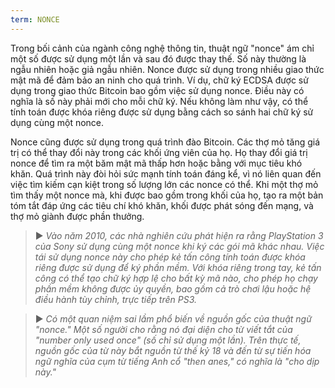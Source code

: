 ```yaml
---
term: NONCE
---
```


Trong bối cảnh của ngành công nghệ thông tin, thuật ngữ "nonce" ám chỉ một số được sử dụng một lần và sau đó được thay thế. Số này thường là ngẫu nhiên hoặc giả ngẫu nhiên. Nonce được sử dụng trong nhiều giao thức mật mã để đảm bảo an ninh cho quá trình. Ví dụ, chữ ký ECDSA được sử dụng trong giao thức Bitcoin bao gồm việc sử dụng nonce. Điều này có nghĩa là số này phải mới cho mỗi chữ ký. Nếu không làm như vậy, có thể tính toán được khóa riêng được sử dụng bằng cách so sánh hai chữ ký sử dụng cùng một nonce.

Nonce cũng được sử dụng trong quá trình đào Bitcoin. Các thợ mỏ tăng giá trị có thể thay đổi này trong các khối ứng viên của họ. Họ thay đổi giá trị nonce để tìm ra một băm mật mã thấp hơn hoặc bằng với mục tiêu khó khăn. Quá trình này đòi hỏi sức mạnh tính toán đáng kể, vì nó liên quan đến việc tìm kiếm cạn kiệt trong số lượng lớn các nonce có thể. Khi một thợ mỏ tìm thấy một nonce mà, khi được bao gồm trong khối của họ, tạo ra một bản tóm tắt đáp ứng các tiêu chí khó khăn, khối được phát sóng đến mạng, và thợ mỏ giành được phần thưởng.

> ► *Vào năm 2010, các nhà nghiên cứu phát hiện ra rằng PlayStation 3 của Sony sử dụng cùng một nonce khi ký các gói mã khác nhau. Việc tái sử dụng nonce này cho phép kẻ tấn công tính toán được khóa riêng được sử dụng để ký phần mềm. Với khóa riêng trong tay, kẻ tấn công có thể tạo chữ ký hợp lệ cho bất kỳ mã nào, cho phép họ chạy phần mềm không được ủy quyền, bao gồm cả trò chơi lậu hoặc hệ điều hành tùy chỉnh, trực tiếp trên PS3.*

> ► *Có một quan niệm sai lầm phổ biến về nguồn gốc của thuật ngữ "nonce." Một số người cho rằng nó đại diện cho từ viết tắt của "number only used once" (số chỉ sử dụng một lần). Trên thực tế, nguồn gốc của từ này bắt nguồn từ thế kỷ 18 và đến từ sự tiến hóa ngữ nghĩa của cụm từ tiếng Anh cổ "then anes," có nghĩa là "cho dịp này."*